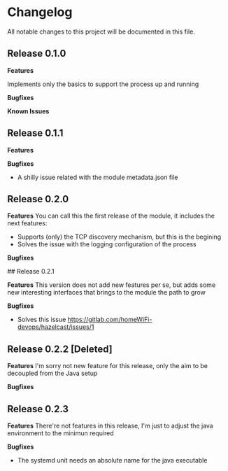 # Changelog

All notable changes to this project will be documented in this file.


## Release 0.1.0

**Features**

Implements only the basics to support the process up and running

**Bugfixes**

**Known Issues**


## Release 0.1.1

**Features**

**Bugfixes**
* A shilly issue related with the module metadata.json file


## Release 0.2.0

**Features**
You can call this the first release of the module, it includes the next features:

* Supports (only) the TCP discovery mechanism, but this is the begining
* Solves the issue with the logging configuration of the process

**Bugfixes**


## Release 0.2.1

**Features**
This version does not add new features per se, but adds some new interesting interfaces that brings to the module the path to grow 

**Bugfixes**

* Solves this issue https://gitlab.com/homeWiFi-devops/hazelcast/issues/1


## Release 0.2.2 [Deleted]

**Features**
I'm sorry not new feature for this release, only the aim to be decoupled from the Java setup

**Bugfixes**


## Release 0.2.3

**Features**
There're not features in this release, I'm just to adjust the java environment to the minimun required

**Bugfixes**

* The systemd unit needs an absolute name for the java executable

